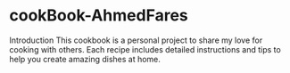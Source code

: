 # cookBook-AhmedFares

Introduction
This cookbook is a personal project to share my love for cooking with others. Each recipe includes detailed instructions and tips to help you create amazing dishes at home.
